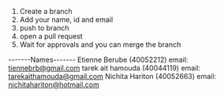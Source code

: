 1. Create a branch
2. Add your name, id and email
3. push to branch
4. open a pull request
5. Wait for approvals and you can merge the branch

-------Names-------
Etienne Berube (40052212) email: tiennebrb@gmail.com 
tarek ait hamouda (40044119) email:  tarekaithamouda@gmail.com
Nichita Hariton (40052663) email: nichitahariton@hotmail.com

